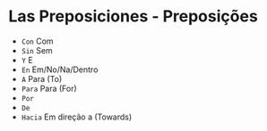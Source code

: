 # Las Preposiciones - Preposições

-   `Con` Com
-   `Sin` Sem
-   `Y` E
-   `En` Em/No/Na/Dentro
-   `A` Para (To)
-   `Para` Para (For)
-   `Por`
-   `De`
-   `Hacia` Em direção a (Towards)
